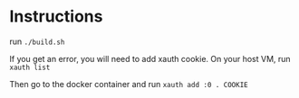 # Instructions
run `./build.sh`

If you get an error, you will need to add xauth cookie. On your host VM, run `xauth list`

Then go to the docker container and run `xauth add :0 . COOKIE`